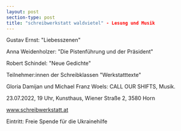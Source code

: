 ```yaml
---
layout: post
section-type: post
title: "schreibwerkstatt waldvietel" - Lesung und Musik
---
```

Gustav Ernst: "Liebesszenen"

Anna Weidenholzer: "Die Pistenführung und der Präsident"

Robert Schindel: "Neue Gedichte"

Teilnehmer:innen der Schreibklassen "Werkstatttexte"

Gloria Damijan und Michael Franz Woels: CALL OUR SHIFTS, Musik.

23.07.2022, 19 Uhr, Kunsthaus, Wiener Straße 2, 3580 Horn

<a href="https://www.schreibwerkstatt.at/">www.schreibwerkstatt.at</a>

Eintritt: Freie Spende für die Ukrainehilfe
